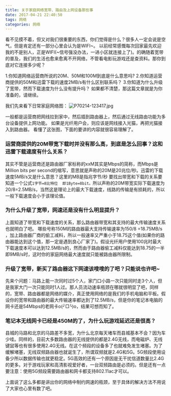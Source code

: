 ```yaml
---
title: 关于家庭网络宽带、路由及上网设备那些事
date: 2017-04-21 22:40:50
tags: 网络
categories: 网络
---
```


看不见摸不着，但又对我们很重要的东西，你们觉得是什么？很多人一定会说是空气，但是肯定还有一部分心里会认为是WIFI~。
  以前经常感慨每次回家最先欢迎我的不是别人，正是WIFI(~信号强没办法，一进小区就连接上了)。的确随着宽带的普及，我们的生活也愈来愈离不开网络，不管看电影玩游戏还是查资料。那你到底对它连接多少呢？

1.你知道网络运营商所说的20M、50M和100M到底是什么意思吗?
2.你知道运营商提供的50M和迅雷下载的速度2MB/s有什么区别联系吗？
3.你知道为什么升级了宽带，然而下载速度为什么没有提升吗？
如果都不清楚，那这篇文章就是为你准备的，请继续。

我们先来看下日常家庭网络图：
![P70214-123417.jpg](http://upload-images.jianshu.io/upload_images/1796052-375a9d5345b944e1.jpg?imageMogr2/auto-orient/strip%7CimageView2/2/w/1240)

一般都是运营商把网线拉到家中，然后插到路由器上，然后通过无线路由功能为多台设备提供上网功能。
如果是光纤用户会，则应该是网线接入光猫，再把光猫接入到路由器。
看懂了这张图，下面的要讲的内容就很容易理解了。
### 运营商提供的20M带宽下载时并没有那么高，到底是怎么回事？这和迅雷下载速度有什么关系？
其实不管是运营商还是路由器厂家标称的xxM其实是Mbps的简称，而Mbps是Million bits per second的缩写，意思就是声称的20M是20兆位/秒。迅雷的下载速度5MB/s又是什么意思？这里的MB是指兆字节/秒
要找出带宽和下载的关系要知道一个公式```1字节=8比特位  即1Byte=8bit。```所以声称的20M带宽实际下载速度为20/8=2.5MB/s，当然这是理论上的最大下载速度，线路的传输是有损耗的，所以一般下载速度会小于该理论值。
### 为什么升级了宽带，网速还是没有什么明显提升？
上面知道了带宽和下载速度的关系，那么路由器带宽和其支持的最大传输速度关系也就明白了吧。
哪些号称150M的路由器最大支持传输速率为150/8 =18.75MB/s ，加上路由器厂商的偷工减料，所以一般速率又严重小于18.75这个值(如果你的路由器能达到这个值，那一定是遇到良心厂家了)。假设光纤用户使用100兆时最大下载速度本可以达到12.5MB/s的，然而由于路由器偷工减料仅能达到18.75的一半即9MB/s时，这时你的家庭网络最大速度就只能被路由器所限制。
### 升级了宽带，新买了路由器这下网速该嗖嗖的了吧？只能说也许吧~
先来个问题：马路上能一次同时过5个人，家门口小路一次只能同时走3个人，但是我家大门一次只能同时1人过。那人员流动速率瓶颈在哪就很明显了吧，同样的，宽带、路由器都是网络的媒介，真正使用网络的是我们的手机电脑和平板。假设你的宽带和路由器的最大传输速率都达到了12.5MB/s，但是你的笔记本电脑的网卡还是54Mbps的老网卡o(╯□╰)o，结果可想而知了。
### 笔记本无线网卡已经是450M的了，为什么玩游戏延迟还是很高？
县城的马路和北京的马路差不多宽，为什么北京每天堵车而县城基本不会？因为车少哇。同样的，目前大多数路由器的无线提供的都是2.4G无线，而电磁炉、无线键鼠等也有很多使用2.4G无线。在这个频段的设备多了也就难免发生堵塞。为了缓解堵塞，无线双频路由器也就诞生了，所谓双频就是2.4G和5G。5G频段使用设备少所以数据传输也就更稳定。5G高效的还有一个原因是无干扰信道数量比2.4G的更多。对于游戏玩家和高清影视爱好者，一台双频路由是必须的。但是还有一点要注意：使用5G频段需要路由器和网卡都支持802.11ac才可以。

上面说了这么多都是讲出你的网络中制约网速的瓶颈，至于具体的解决方法不用说了大家也心里有数了吧。